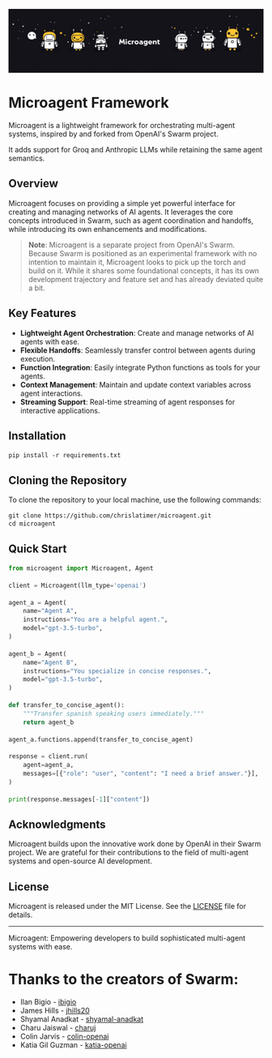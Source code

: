 ![Microagent Logo](assets/microagent.png)

# Microagent Framework

Microagent is a lightweight framework for orchestrating multi-agent systems, inspired by and forked from OpenAI's Swarm project.

It adds support for Groq and Anthropic LLMs while retaining the same agent semantics.

## Overview

Microagent focuses on providing a simple yet powerful interface for creating and managing networks of AI agents. It leverages the core concepts introduced in Swarm, such as agent coordination and handoffs, while introducing its own enhancements and modifications.

> **Note**: Microagent is a separate project from OpenAI's Swarm. Because Swarm is positioned as an experimental framework with no intention to maintain it, Microagent looks to pick up the torch and build on it. While it shares some foundational concepts, it has its own development trajectory and feature set and has already deviated quite a bit.

## Key Features

- **Lightweight Agent Orchestration**: Create and manage networks of AI agents with ease.
- **Flexible Handoffs**: Seamlessly transfer control between agents during execution.
- **Function Integration**: Easily integrate Python functions as tools for your agents.
- **Context Management**: Maintain and update context variables across agent interactions.
- **Streaming Support**: Real-time streaming of agent responses for interactive applications.

## Installation

```shell
pip install -r requirements.txt
```

## Cloning the Repository

To clone the repository to your local machine, use the following commands:

```shell
git clone https://github.com/chrislatimer/microagent.git
cd microagent
```

## Quick Start

```python
from microagent import Microagent, Agent

client = Microagent(llm_type='openai')

agent_a = Agent(
    name="Agent A",
    instructions="You are a helpful agent.",
    model="gpt-3.5-turbo",
)

agent_b = Agent(
    name="Agent B",
    instructions="You specialize in concise responses.",
    model="gpt-3.5-turbo",
)

def transfer_to_concise_agent():
    """Transfer spanish speaking users immediately."""
    return agent_b

agent_a.functions.append(transfer_to_concise_agent)

response = client.run(
    agent=agent_a,
    messages=[{"role": "user", "content": "I need a brief answer."}],
)

print(response.messages[-1]["content"])
```

## Acknowledgments

Microagent builds upon the innovative work done by OpenAI in their Swarm project. We are grateful for their contributions to the field of multi-agent systems and open-source AI development.

## License

Microagent is released under the MIT License. See the [LICENSE](LICENSE) file for details.

---

Microagent: Empowering developers to build sophisticated multi-agent systems with ease.

# Thanks to the creators of Swarm:

- Ilan Bigio - [ibigio](https://github.com/ibigio)
- James Hills - [jhills20](https://github.com/jhills20)
- Shyamal Anadkat - [shyamal-anadkat](https://github.com/shyamal-anadkat)
- Charu Jaiswal - [charuj](https://github.com/charuj)
- Colin Jarvis - [colin-openai](https://github.com/colin-openai)
- Katia Gil Guzman - [katia-openai](https://github.com/katia-openai)
